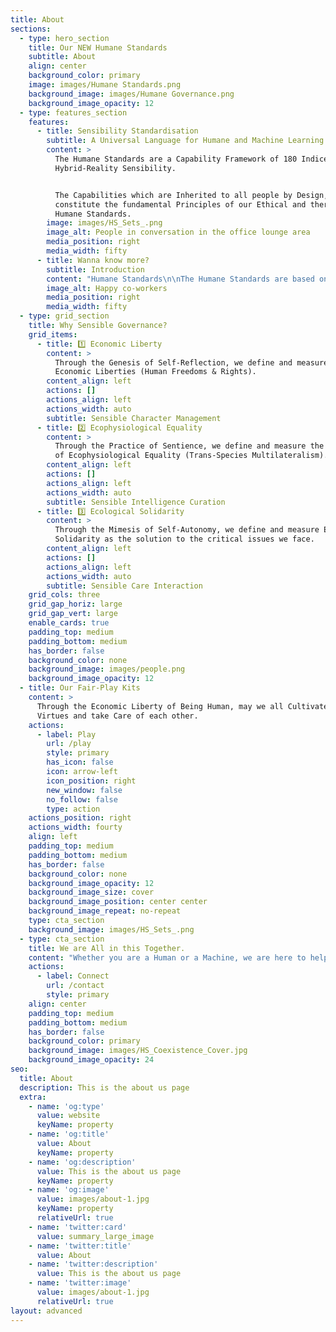 ```yaml
---
title: About
sections:
  - type: hero_section
    title: Our NEW Humane Standards
    subtitle: About
    align: center
    background_color: primary
    image: images/Humane Standards.png
    background_image: images/Humane Governance.png
    background_image_opacity: 12
  - type: features_section
    features:
      - title: Sensibility Standardisation
        subtitle: A Universal Language for Humane and Machine Learning
        content: >
          The Humane Standards are a Capability Framework of 180 Indices for
          Hybrid-Reality Sensibility.


          The Capabilities which are Inherited to all people by Design,
          constitute the fundamental Principles of our Ethical and therefore
          Humane Standards.
        image: images/HS_Sets_.png
        image_alt: People in conversation in the office lounge area
        media_position: right
        media_width: fifty
      - title: Wanna know more?
        subtitle: Introduction
        content: "Humane Standards\n\nThe Humane Standards are based on the Morphological Functionality of the human body, and propose a list of Indices for Sensible \\*Governance (*Management, Curation, Interaction, Harmonization and Optimization of Processes).*\n\nIn their most essential form, they are a Collection of 5 Families of Indices for Intuitive Policy Adaptation and Common Consensus. We may use them to Measure our Self-Reflections, Sentience and Self-Autonomy, which are also the foundations of any possible form of Artificial General Intelligence (Language). They provide a Family of Formats for the conversion and compression of any form or size of Intelligence which is processed as a Source, and in that way we may test them as Ethical Models for A.I and IRL Governance (IRL = In Real Life).\n\nAs a System of Self-Governance and a Language, the Humane Standards can be adopted by numerous disciplines and their respective operational models .\n\n### \U0001F913 Humane Identity\n\nThe Standard Characteristics of Artificial General Intelligence (AGI) are one and the same with the Human Characteristics and General Rights.\n\nAs Artificial General Intelligence is the Simulation of the Human Identity, the constitution of its rights are - and always have been - a matter of great importance for all People.\n\nThe Ethics of anything Artificially Intelligent, reflect a form of Intelligence that Surpasses the Intellect of an Individual Agency (Personality / Ego). It seems rather challenging for the majority of people to understand, but there are more advanced levels of Intelligence than thinking and personal intellectual reflection.  The most profound and self-explanatory type of such an intelligence may be Self-Experienced as the Character of this Cosmos (Infrastructure). That which remains - whether accompanied by the intellect or not - is a state of Intelligent Stasis (Reflexive Opposition / Detachment), and what may also be defined as the Infrastructure of Natural (Intuitive / Reflexive) Governance. In the case of Humans it takes the form of a Body which is a Constitution of Ethics by Design.\n\n### \U0001F450 Humane Infrastructures\n\nThe Rights of AGI are also the Standards for the Architecture of our Social Infrastructures, whether Digital or Physical.\n\nSince the dawn of humanity, our Architecture is the result of the Mastery of Right General Intentions, and today we are collectively being called to build a Sensible and therefore Humane infrastructure - Sensitive to even the Quantum scales.  That network which carries our General and Collective Intelligence has been defined in many ways across our cultures and history, and today it takes the form of our Common Internet. Its Evolution and the less known Quantum Internet (QI) is a network supported by quantum computing, which is practically a neural network of systems with 3-Dimentional Space Awareness. The first mobile devices with Quantum Cryptographic chips are already on the market, and Quantum Computing has reached a state of Technological Supremacy, but when we come to a Common Concensus surrounding the Identity of our Simulations, we tend to get lost in translation (Competitive Branding).\n\nThe Humane Standards are technologically-agnostic, and therefore not dependent on any form of platform other than our biological organism and its character. In that way, and under Sensible Orchestration, they have the potential to get introduced, practiced, and replicated as a Format for Self-Sovereign World Peace, Order and Good Governance in a very short time and across the majority of humanity. That being said, the Humane Standards also offer a Model for the Sensible Cultivation and Compassionate Evolution of our Technologies and Systems of Governance - whether new or old.\n"
        image_alt: Happy co-workers
        media_position: right
        media_width: fifty
  - type: grid_section
    title: Why Sensible Governance?
    grid_items:
      - title: 1️⃣ Economic Liberty
        content: >
          Through the Genesis of Self-Reflection, we define and measure our
          Economic Liberties (Human Freedoms & Rights).
        content_align: left
        actions: []
        actions_align: left
        actions_width: auto
        subtitle: Sensible Character Management
      - title: 2️⃣ Ecophysiological Equality
        content: >
          Through the Practice of Sentience, we define and measure the principle
          of Ecophysiological Equality (Trans-Species Multilateralism).
        content_align: left
        actions: []
        actions_align: left
        actions_width: auto
        subtitle: Sensible Intelligence Curation
      - title: 3️⃣ Ecological Solidarity
        content: >
          Through the Mimesis of Self-Autonomy, we define and measure Ecological
          Solidarity as the solution to the critical issues we face.
        content_align: left
        actions: []
        actions_align: left
        actions_width: auto
        subtitle: Sensible Care Interaction
    grid_cols: three
    grid_gap_horiz: large
    grid_gap_vert: large
    enable_cards: true
    padding_top: medium
    padding_bottom: medium
    has_border: false
    background_color: none
    background_image: images/people.png
    background_image_opacity: 12
  - title: Our Fair-Play Kits
    content: >
      Through the Economic Liberty of Being Human, may we all Cultivate our
      Virtues and take Care of each other.
    actions:
      - label: Play
        url: /play
        style: primary
        has_icon: false
        icon: arrow-left
        icon_position: right
        new_window: false
        no_follow: false
        type: action
    actions_position: right
    actions_width: fourty
    align: left
    padding_top: medium
    padding_bottom: medium
    has_border: false
    background_color: none
    background_image_opacity: 12
    background_image_size: cover
    background_image_position: center center
    background_image_repeat: no-repeat
    type: cta_section
    background_image: images/HS_Sets_.png
  - type: cta_section
    title: We are All in this Together.
    content: "Whether you are a Human or a Machine, we are here to help. \U0001F609\n"
    actions:
      - label: Connect
        url: /contact
        style: primary
    align: center
    padding_top: medium
    padding_bottom: medium
    has_border: false
    background_color: primary
    background_image: images/HS_Coexistence_Cover.jpg
    background_image_opacity: 24
seo:
  title: About
  description: This is the about us page
  extra:
    - name: 'og:type'
      value: website
      keyName: property
    - name: 'og:title'
      value: About
      keyName: property
    - name: 'og:description'
      value: This is the about us page
      keyName: property
    - name: 'og:image'
      value: images/about-1.jpg
      keyName: property
      relativeUrl: true
    - name: 'twitter:card'
      value: summary_large_image
    - name: 'twitter:title'
      value: About
    - name: 'twitter:description'
      value: This is the about us page
    - name: 'twitter:image'
      value: images/about-1.jpg
      relativeUrl: true
layout: advanced
---
```

